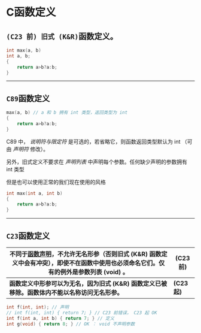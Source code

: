 # C函数定义

## ` (C23 前) 旧式 (K&R) `函数定义。

```c
int max(a, b)
int a, b;
{
    return a>b?a:b;
}
```

---



## `C89`函数定义

```c
max(a, b) // a 和 b 拥有 int 类型，返回类型为 int
{
    return a>b?a:b;
}
```

C89 中， *说明符与限定符* 是可选的，若省略它，则函数返回类型默认为 int （可由 *声明符* 修改）。

另外，旧式定义不要求在 *声明列表* 中声明每个参数。任何缺少声明的参数拥有 int 类型

但是也可以使用正常的我们现在使用的风格

```c
int max(int a, int b)
{
    return a>b?a:b;
}
```

---



## `C23`函数定义

| 不同于[函数声明](https://zh.cppreference.com/w/c/language/function_declaration)，不允许无名形参（否则旧式 (K&R) 函数定义中会有冲突），即使不在函数中使用也必须命名它们。仅有的例外是参数列表 (void) 。 | (C23 前)     |
| ------------------------------------------------------------ | ------------ |
| **函数定义中形参可以为无名，因为旧式 (K&R) 函数定义已被移除。函数体内不能以名称访问无名形参。** | **(C23 起)** |

```c
int f(int, int); // 声明
// int f(int, int) { return 7; } // C23 前错误， C23 起 OK
int f(int a, int b) { return 7; } // 定义
int g(void) { return 8; } // OK ： void 不声明参数
```